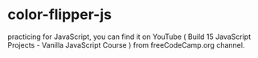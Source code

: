 # color-flipper-js
practicing for JavaScript, you can find it on YouTube ( Build 15 JavaScript Projects - Vanilla JavaScript Course ) from freeCodeCamp.org channel.
